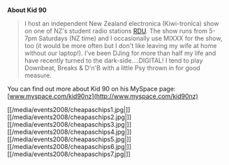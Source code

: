 **About Kid 90**

> I host an independent New Zealand electronica (Kiwi-tronica) show on
> one of NZ's student radio stations [RDU](http://www.rdu.org.nz). The
> show runs from 5-7pm Saturdays (NZ time) and I occasionally use MIXXX
> for the show, too (it would be more often but I don't like leaving my
> wife at home without our laptop\!). I've been DJing for more than half
> my life and have recently turned to the dark-side....DIGITAL\! I tend
> to play Downbeat, Breaks & D'n'B with a little Psy thrown in for good
> measure.

You can find out more about Kid 90 on his MySpace page:
[www.myspace.com/kid90nz](http://www.myspace.com/kid90nz)

[[/media/events2008/cheapaschips1.jpg|]] [[/media/events2008/cheapaschips2.jpg|]]
[[/media/events2008/cheapaschips3.jpg|]] [[/media/events2008/cheapaschips4.jpg|]]
[[/media/events2008/cheapaschips5.jpg|]] [[/media/events2008/cheapaschips6.jpg|]]
[[/media/events2008/cheapaschips7.jpg|]]
